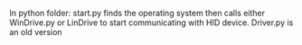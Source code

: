 In python folder:
  start.py finds the operating system then calls either WinDrive.py or LinDrive to start communicating with HID device.
  Driver.py is an old version
